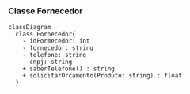 ### Classe Fornecedor
```mermaid
classDiagram
  class Fornecedor{
    - idFormecedor: int
    - fornecedor: string
    - telefone: string
    - cnpj: string
    + saberTelefone() : string
    + solicitarOrcamento(Produto: string) : float
  }

```

